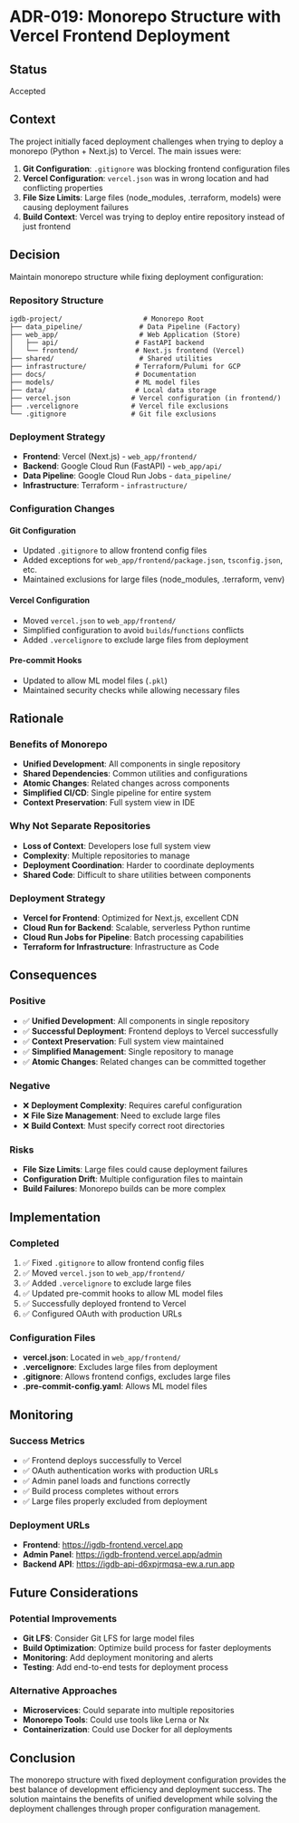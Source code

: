 # ADR-019: Monorepo Structure with Vercel Frontend Deployment

## Status

Accepted

## Context

The project initially faced deployment challenges when trying to deploy a monorepo (Python + Next.js) to Vercel. The main issues were:

1. **Git Configuration**: `.gitignore` was blocking frontend configuration files
2. **Vercel Configuration**: `vercel.json` was in wrong location and had conflicting properties
3. **File Size Limits**: Large files (node_modules, .terraform, models) were causing deployment failures
4. **Build Context**: Vercel was trying to deploy entire repository instead of just frontend

## Decision

Maintain monorepo structure while fixing deployment configuration:

### **Repository Structure**
```
igdb-project/                    # Monorepo Root
├── data_pipeline/              # Data Pipeline (Factory)
├── web_app/                    # Web Application (Store)
│   ├── api/                   # FastAPI backend
│   └── frontend/              # Next.js frontend (Vercel)
├── shared/                     # Shared utilities
├── infrastructure/            # Terraform/Pulumi for GCP
├── docs/                      # Documentation
├── models/                    # ML model files
├── data/                      # Local data storage
├── vercel.json               # Vercel configuration (in frontend/)
├── .vercelignore             # Vercel file exclusions
└── .gitignore                # Git file exclusions
```

### **Deployment Strategy**
- **Frontend**: Vercel (Next.js) - `web_app/frontend/`
- **Backend**: Google Cloud Run (FastAPI) - `web_app/api/`
- **Data Pipeline**: Google Cloud Run Jobs - `data_pipeline/`
- **Infrastructure**: Terraform - `infrastructure/`

### **Configuration Changes**

#### **Git Configuration**
- Updated `.gitignore` to allow frontend config files
- Added exceptions for `web_app/frontend/package.json`, `tsconfig.json`, etc.
- Maintained exclusions for large files (node_modules, .terraform, venv)

#### **Vercel Configuration**
- Moved `vercel.json` to `web_app/frontend/`
- Simplified configuration to avoid `builds`/`functions` conflicts
- Added `.vercelignore` to exclude large files from deployment

#### **Pre-commit Hooks**
- Updated to allow ML model files (`.pkl`)
- Maintained security checks while allowing necessary files

## Rationale

### **Benefits of Monorepo**
- **Unified Development**: All components in single repository
- **Shared Dependencies**: Common utilities and configurations
- **Atomic Changes**: Related changes across components
- **Simplified CI/CD**: Single pipeline for entire system
- **Context Preservation**: Full system view in IDE

### **Why Not Separate Repositories**
- **Loss of Context**: Developers lose full system view
- **Complexity**: Multiple repositories to manage
- **Deployment Coordination**: Harder to coordinate deployments
- **Shared Code**: Difficult to share utilities between components

### **Deployment Strategy**
- **Vercel for Frontend**: Optimized for Next.js, excellent CDN
- **Cloud Run for Backend**: Scalable, serverless Python runtime
- **Cloud Run Jobs for Pipeline**: Batch processing capabilities
- **Terraform for Infrastructure**: Infrastructure as Code

## Consequences

### **Positive**
- ✅ **Unified Development**: All components in single repository
- ✅ **Successful Deployment**: Frontend deploys to Vercel successfully
- ✅ **Context Preservation**: Full system view maintained
- ✅ **Simplified Management**: Single repository to manage
- ✅ **Atomic Changes**: Related changes can be committed together

### **Negative**
- ❌ **Deployment Complexity**: Requires careful configuration
- ❌ **File Size Management**: Need to exclude large files
- ❌ **Build Context**: Must specify correct root directories

### **Risks**
- **File Size Limits**: Large files could cause deployment failures
- **Configuration Drift**: Multiple configuration files to maintain
- **Build Failures**: Monorepo builds can be more complex

## Implementation

### **Completed**
1. ✅ Fixed `.gitignore` to allow frontend config files
2. ✅ Moved `vercel.json` to `web_app/frontend/`
3. ✅ Added `.vercelignore` to exclude large files
4. ✅ Updated pre-commit hooks to allow ML model files
5. ✅ Successfully deployed frontend to Vercel
6. ✅ Configured OAuth with production URLs

### **Configuration Files**
- **vercel.json**: Located in `web_app/frontend/`
- **.vercelignore**: Excludes large files from deployment
- **.gitignore**: Allows frontend configs, excludes large files
- **.pre-commit-config.yaml**: Allows ML model files

## Monitoring

### **Success Metrics**
- ✅ Frontend deploys successfully to Vercel
- ✅ OAuth authentication works with production URLs
- ✅ Admin panel loads and functions correctly
- ✅ Build process completes without errors
- ✅ Large files properly excluded from deployment

### **Deployment URLs**
- **Frontend**: https://igdb-frontend.vercel.app
- **Admin Panel**: https://igdb-frontend.vercel.app/admin
- **Backend API**: https://igdb-api-d6xpjrmqsa-ew.a.run.app

## Future Considerations

### **Potential Improvements**
- **Git LFS**: Consider Git LFS for large model files
- **Build Optimization**: Optimize build process for faster deployments
- **Monitoring**: Add deployment monitoring and alerts
- **Testing**: Add end-to-end tests for deployment process

### **Alternative Approaches**
- **Microservices**: Could separate into multiple repositories
- **Monorepo Tools**: Could use tools like Lerna or Nx
- **Containerization**: Could use Docker for all deployments

## Conclusion

The monorepo structure with fixed deployment configuration provides the best balance of development efficiency and deployment success. The solution maintains the benefits of unified development while solving the deployment challenges through proper configuration management.
